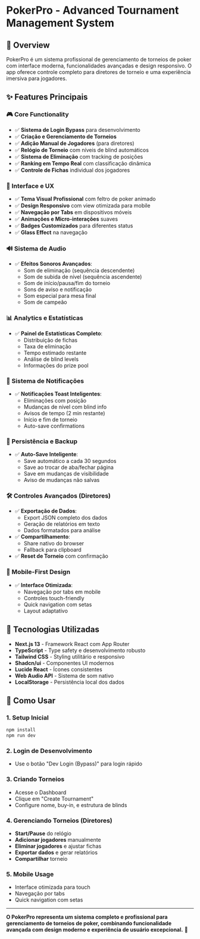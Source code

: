 # PokerPro - Advanced Tournament Management System

## 🎯 Overview

PokerPro é um sistema profissional de gerenciamento de torneios de poker com interface moderna, funcionalidades avançadas e design responsivo. O app oferece controle completo para diretores de torneio e uma experiência imersiva para jogadores.

## ✨ Features Principais

### 🎮 Core Functionality

-   ✅ **Sistema de Login Bypass** para desenvolvimento
-   ✅ **Criação e Gerenciamento de Torneios**
-   ✅ **Adição Manual de Jogadores** (para diretores)
-   ✅ **Relógio de Torneio** com níveis de blind automáticos
-   ✅ **Sistema de Eliminação** com tracking de posições
-   ✅ **Ranking em Tempo Real** com classificação dinâmica
-   ✅ **Controle de Fichas** individual dos jogadores

### 🎨 Interface e UX

-   ✅ **Tema Visual Profissional** com feltro de poker animado
-   ✅ **Design Responsivo** com view otimizada para mobile
-   ✅ **Navegação por Tabs** em dispositivos móveis
-   ✅ **Animações e Micro-interações** suaves
-   ✅ **Badges Customizados** para diferentes status
-   ✅ **Glass Effect** na navegação

### 🔊 Sistema de Audio

-   ✅ **Efeitos Sonoros Avançados**:
    -   Som de eliminação (sequência descendente)
    -   Som de subida de nível (sequência ascendente)
    -   Som de início/pausa/fim do torneio
    -   Sons de aviso e notificação
    -   Som especial para mesa final
    -   Som de campeão

### 📊 Analytics e Estatísticas

-   ✅ **Painel de Estatísticas Completo**:
    -   Distribuição de fichas
    -   Taxa de eliminação
    -   Tempo estimado restante
    -   Análise de blind levels
    -   Informações do prize pool

### 🔔 Sistema de Notificações

-   ✅ **Notificações Toast Inteligentes**:
    -   Eliminações com posição
    -   Mudanças de nível com blind info
    -   Avisos de tempo (2 min restante)
    -   Início e fim de torneio
    -   Auto-save confirmations

### 💾 Persistência e Backup

-   ✅ **Auto-Save Inteligente**:
    -   Save automático a cada 30 segundos
    -   Save ao trocar de aba/fechar página
    -   Save em mudanças de visibilidade
    -   Aviso de mudanças não salvas

### 🛠️ Controles Avançados (Diretores)

-   ✅ **Exportação de Dados**:
    -   Export JSON completo dos dados
    -   Geração de relatórios em texto
    -   Dados formatados para análise
-   ✅ **Compartilhamento**:
    -   Share nativo do browser
    -   Fallback para clipboard
-   ✅ **Reset de Torneio** com confirmação

### 📱 Mobile-First Design

-   ✅ **Interface Otimizada**:
    -   Navegação por tabs em mobile
    -   Controles touch-friendly
    -   Quick navigation com setas
    -   Layout adaptativo

## 🚀 Tecnologias Utilizadas

-   **Next.js 13** - Framework React com App Router
-   **TypeScript** - Type safety e desenvolvimento robusto
-   **Tailwind CSS** - Styling utilitário e responsivo
-   **Shadcn/ui** - Componentes UI modernos
-   **Lucide React** - Ícones consistentes
-   **Web Audio API** - Sistema de som nativo
-   **LocalStorage** - Persistência local dos dados

## 📱 Como Usar

### 1. Setup Inicial

```bash
npm install
npm run dev
```

### 2. Login de Desenvolvimento

-   Use o botão "Dev Login (Bypass)" para login rápido

### 3. Criando Torneios

-   Acesse o Dashboard
-   Clique em "Create Tournament"
-   Configure nome, buy-in, e estrutura de blinds

### 4. Gerenciando Torneios (Diretores)

-   **Start/Pause** do relógio
-   **Adicionar jogadores** manualmente
-   **Eliminar jogadores** e ajustar fichas
-   **Exportar dados** e gerar relatórios
-   **Compartilhar** torneio

### 5. Mobile Usage

-   Interface otimizada para touch
-   Navegação por tabs
-   Quick navigation com setas

---

**O PokerPro representa um sistema completo e profissional para gerenciamento de torneios de poker, combinando funcionalidade avançada com design moderno e experiência de usuário excepcional.** 🎉
